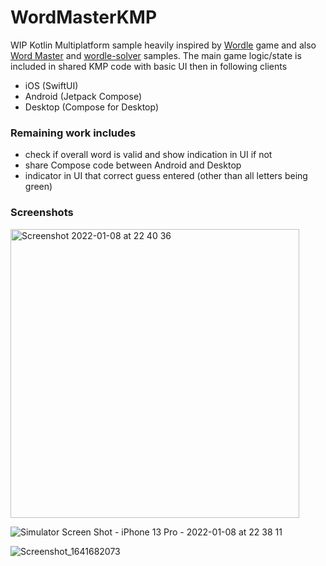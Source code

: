 # WordMasterKMP

WIP Kotlin Multiplatform sample heavily inspired by [Wordle](https://www.powerlanguage.co.uk/wordle/) game and also [Word Master](https://github.com/octokatherine/word-master) and [wordle-solver](https://github.com/dlew/wordle-solver) samples.  The main game logic/state is included in shared KMP code with basic UI then in following clients
- iOS (SwiftUI)
- Android (Jetpack Compose)
- Desktop (Compose for Desktop)


### Remaining work includes

- check if overall word is valid and show indication in UI if not
- share Compose code between Android and Desktop
- indicator in UI that correct guess entered (other than all letters being green)


### Screenshots
<img width="462" alt="Screenshot 2022-01-08 at 22 40 36" src="https://user-images.githubusercontent.com/6302/148663058-a725d403-b956-4c84-8635-fbb388fa63a8.png">

![Simulator Screen Shot - iPhone 13 Pro - 2022-01-08 at 22 38 11](https://user-images.githubusercontent.com/6302/148663064-3ed57b1f-c1a3-4e39-b2c2-2ddb3fb09ed9.png)

![Screenshot_1641682073](https://user-images.githubusercontent.com/6302/148663060-c1047266-425c-4b14-bdaf-b7177a1fa332.png)
